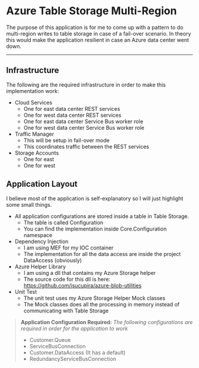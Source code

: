Azure Table Storage Multi-Region
===========================


The purpose of this application is for me to come up with a pattern to do multi-region writes to table storage in case of a fail-over scenario.
In theory this would make the application resilient in case an Azure data center went down.

----------

Infrastructure
----------------
The following are the required infrastructure in order to make this implementation work:

 - Cloud Services
	 - One for east data center REST services
	 - One for west data center REST services
	 - One for east data center Service Bus worker role
	 - One for west data center Service Bus worker role
 - Traffic Manager
	 - This will be setup in fail-over mode
	 - This coordinates traffic between the REST services
 - Storage Accounts
	 - One for east
	 - One for west


Application Layout
----------------------
I believe most of the application is self-explanatory so I will just highlight some small things.

 - All application configurations are stored inside a table in Table Storage.
	 - The table is called Configuration
	 - You can find the implementation inside Core.Configuration namespace
 - Dependency Injection
	 - I am using MEF for my IOC container
	 - The implementation for all the data access are inside the project DataAccess (obviously)
 - Azure Helper Library
	 - I am using a dll that contains my Azure Storage helper
	 - The source code for this dll is here: https://github.com/jsucupira/azure-blob-utilities
 - Unit Test
	 - The unit test uses my Azure Storage Helper Mock classes
	 - The Mock classes does all the processing in memory instead of communicating with Table Storage 


> **Application Configuration Required:**
<i>The following configurations are required in order for the application to work</i>
> - Customer.Queue
> - ServiceBusConnection
> - Customer.DataAccess (It has a default)
> - RedundancyServiceBusConnection